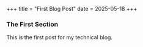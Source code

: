 +++
title = "First Blog Post"
date = 2025-05-18
+++

### The First Section

This is the first post for my technical blog.
